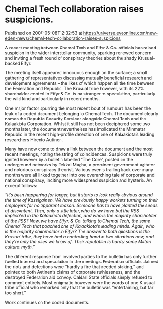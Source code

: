 # Chemal Tech collaboration raises suspicions.
Published on 2007-05-08T12:32:53 at https://universe.eveonline.com/new-eden-news/chemal-tech-collaboration-raises-suspicions

A recent meeting between Chemal Tech and Eifyr & Co. officials has raised suspicion in the wider interstellar community, sparking renewed concern and inviting a fresh round of conspiracy theories about the shady Krusual-backed Eifyr. 

The meeting itself appeared innocuous enough on the surface; a small gathering of representatives discussing mutually beneficial research and development agreements – the likes of which happen all the time between the Federation and Republic. The Krusual tribe however, with its 22% shareholder control in Eifyr & Co. is no stranger to speculation, particularly the wild kind and particularly in recent months. 

One major factor spurring the most recent bout of rumours has been the leak of a coded document belonging to Chemal Tech. The document clearly names the Republic Security Services alongside Chemal Tech and the Kalaakiota Corporation. Whilst it still has not been deciphered some two months later, the document nevertheless has implicated the Minmatar Republic in the recent high-profile defection of one of Kalaakiota’s leading researchers Hirento Autinen. 

Many have now come to draw a link between the document and the most recent meetings, noting the string of coincidences. Suspicions were truly ignited however by a bulletin labelled “The Core”, posted on the underground networks by Tekkai Magha, a prominent government agitator and notorious conspiracy theorist. Various events trailing back over many months were all linked together into one overarching tale of corporate and national conspiracy, inciting more widespread suspicion and hysteria. An excerpt follows:

_“It’s been happening for longer, but it starts to look really obvious around the time of Kassigainen. We have previously happy workers turning on their employers for no apparent reason. Someone has to have planted the seeds of discontent. Then, only a little later, who do we have but the RSS implicated in the Kalaakiota defection, and who is the majority shareholder of the RSS? Now, we have Eifyr. & Co. talking to Chemal Tech, the same Chemal Tech that poached one of Kalaakiota’s leading minds. Again, who is the majority shareholder in Eifyr? The answer to both questions is the Krusual tribe, they have had a controlling hand in two situations now, and they’re only the ones we know of. Their reputation is hardly some Matari cultural myth.”_

The different response from involved parties to the bulletin has only further fuelled interest and speculation in the meetings. Federation officials claimed the riots and defections were “hardly a fire that needed stoking,” and pointed to both Autinen’s claims of corporate ruthlessness, and the destroyed Federation aid convoy. Caldari State officials simply refused to comment entirely. Most enigmatic however were the words of one Krusual tribe official who remarked only that the bulletin was “entertaining, but far too short.”

Work continues on the coded documents.
